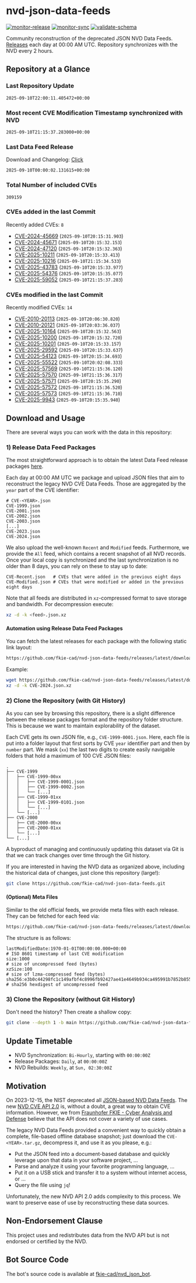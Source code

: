 # nvd-json-data-feeds

[![monitor-release](https://github.com/fkie-cad/nvd-json-data-feeds/actions/workflows/monitor_release.yml/badge.svg)](https://github.com/fkie-cad/nvd-json-data-feeds/actions/workflows/monitor_release.yml)
[![monitor-sync](https://github.com/fkie-cad/nvd-json-data-feeds/actions/workflows/monitor_sync.yml/badge.svg)](https://github.com/fkie-cad/nvd-json-data-feeds/actions/workflows/monitor_sync.yml)
[![validate-schema](https://github.com/fkie-cad/nvd-json-data-feeds/actions/workflows/validate_schema.yml/badge.svg)](https://github.com/fkie-cad/nvd-json-data-feeds/actions/workflows/validate_schema.yml)

Community reconstruction of the deprecated JSON NVD Data Feeds.
[Releases](https://github.com/fkie-cad/nvd-json-data-feeds/releases/latest) each day at 00:00 AM UTC.
Repository synchronizes with the NVD every 2 hours.

## Repository at a Glance

### Last Repository Update

```plain
2025-09-10T22:00:11.405472+00:00
```

### Most recent CVE Modification Timestamp synchronized with NVD

```plain
2025-09-10T21:15:37.283000+00:00
```

### Last Data Feed Release

Download and Changelog: [Click](https://github.com/fkie-cad/nvd-json-data-feeds/releases/latest)

```plain
2025-09-10T00:00:02.131615+00:00
```

### Total Number of included CVEs

```plain
309159
```

### CVEs added in the last Commit

Recently added CVEs: `8`

- [CVE-2024-45669](CVE-2024/CVE-2024-456xx/CVE-2024-45669.json) (`2025-09-10T20:15:31.903`)
- [CVE-2024-45671](CVE-2024/CVE-2024-456xx/CVE-2024-45671.json) (`2025-09-10T20:15:32.153`)
- [CVE-2024-47120](CVE-2024/CVE-2024-471xx/CVE-2024-47120.json) (`2025-09-10T20:15:32.363`)
- [CVE-2025-10211](CVE-2025/CVE-2025-102xx/CVE-2025-10211.json) (`2025-09-10T20:15:33.413`)
- [CVE-2025-10216](CVE-2025/CVE-2025-102xx/CVE-2025-10216.json) (`2025-09-10T21:15:34.533`)
- [CVE-2025-43783](CVE-2025/CVE-2025-437xx/CVE-2025-43783.json) (`2025-09-10T20:15:33.977`)
- [CVE-2025-54376](CVE-2025/CVE-2025-543xx/CVE-2025-54376.json) (`2025-09-10T20:15:35.077`)
- [CVE-2025-59052](CVE-2025/CVE-2025-590xx/CVE-2025-59052.json) (`2025-09-10T21:15:37.283`)


### CVEs modified in the last Commit

Recently modified CVEs: `14`

- [CVE-2010-20113](CVE-2010/CVE-2010-201xx/CVE-2010-20113.json) (`2025-09-10T20:06:30.820`)
- [CVE-2010-20121](CVE-2010/CVE-2010-201xx/CVE-2010-20121.json) (`2025-09-10T20:03:36.037`)
- [CVE-2025-10164](CVE-2025/CVE-2025-101xx/CVE-2025-10164.json) (`2025-09-10T20:15:32.563`)
- [CVE-2025-10200](CVE-2025/CVE-2025-102xx/CVE-2025-10200.json) (`2025-09-10T20:15:32.720`)
- [CVE-2025-10201](CVE-2025/CVE-2025-102xx/CVE-2025-10201.json) (`2025-09-10T20:15:33.157`)
- [CVE-2025-29592](CVE-2025/CVE-2025-295xx/CVE-2025-29592.json) (`2025-09-10T20:15:33.637`)
- [CVE-2025-54123](CVE-2025/CVE-2025-541xx/CVE-2025-54123.json) (`2025-09-10T20:15:34.693`)
- [CVE-2025-55522](CVE-2025/CVE-2025-555xx/CVE-2025-55522.json) (`2025-09-10T20:02:08.333`)
- [CVE-2025-57569](CVE-2025/CVE-2025-575xx/CVE-2025-57569.json) (`2025-09-10T21:15:36.120`)
- [CVE-2025-57570](CVE-2025/CVE-2025-575xx/CVE-2025-57570.json) (`2025-09-10T21:15:36.317`)
- [CVE-2025-57571](CVE-2025/CVE-2025-575xx/CVE-2025-57571.json) (`2025-09-10T20:15:35.290`)
- [CVE-2025-57572](CVE-2025/CVE-2025-575xx/CVE-2025-57572.json) (`2025-09-10T21:15:36.520`)
- [CVE-2025-57573](CVE-2025/CVE-2025-575xx/CVE-2025-57573.json) (`2025-09-10T21:15:36.710`)
- [CVE-2025-9943](CVE-2025/CVE-2025-99xx/CVE-2025-9943.json) (`2025-09-10T20:15:35.940`)


## Download and Usage

There are several ways you can work with the data in this repository:

### 1) Release Data Feed Packages

The most straightforward approach is to obtain the latest Data Feed release packages [here](https://github.com/fkie-cad/nvd-json-data-feeds/releases/latest).

Each day at 00:00 AM UTC we package and upload JSON files that aim to reconstruct the legacy NVD CVE Data Feeds.
Those are aggregated by the `year` part of the CVE identifier:

```
# CVE-<YEAR>.json
CVE-1999.json
CVE-2001.json
CVE-2002.json
CVE-2003.json
[...]
CVE-2023.json
CVE-2024.json
```

We also upload the well-known `Recent` and `Modified` feeds.
Furthermore, we provide the `All` feed, which contains a recent snapshot of all NVD records.
Once your local copy is synchronized and the last synchronization is no older than 8 days, you can rely on these to stay up to date:

```plain
CVE-Recent.json   # CVEs that were added in the previous eight days
CVE-Modified.json # CVEs that were modified or added in the previous eight days
```

Note that all feeds are distributed in `xz`-compressed format to save storage and bandwidth.
For decompression execute:

```sh
xz -d -k <feed>.json.xz
```

#### Automation using Release Data Feed Packages

You can fetch the latest releases for each package with the following static link layout:

```sh
https://github.com/fkie-cad/nvd-json-data-feeds/releases/latest/download/CVE-<YEAR>.json.xz
```

Example:

```sh
wget https://github.com/fkie-cad/nvd-json-data-feeds/releases/latest/download/CVE-2024.json.xz
xz -d -k CVE-2024.json.xz
```

### 2) Clone the Repository (with Git History)

As you can see by browsing this repository, there is a slight difference between the release packages format and the repository folder structure.
This is because we want to maintain explorability of the dataset.

Each CVE gets its own JSON file, e.g., `CVE-1999-0001.json`.
Here, each file is put into a folder layout that first sorts by CVE `year` identifier part and then by `number` part.
We mask (`xx`) the last two digits to create easily navigable folders that hold a maximum of 100 CVE JSON files:

```plain
.
├── CVE-1999
│   ├── CVE-1999-00xx
│   │   ├── CVE-1999-0001.json
│   │   ├── CVE-1999-0002.json
│   │   └── [...]
│   ├── CVE-1999-01xx
│   │   ├── CVE-1999-0101.json
│   │   └── [...]
│   └── [...]
├── CVE-2000
│   ├── CVE-2000-00xx
│   ├── CVE-2000-01xx
│   └── [...]
└── [...]
```

A byproduct of managing and continuously updating this dataset via Git is that we can track changes over time through the Git history.

If you are interested in having the NVD data as organized above, including the historical data of changes, just clone this repository (large!):

```sh
git clone https://github.com/fkie-cad/nvd-json-data-feeds.git
```

#### (Optional) Meta Files

Similar to the old official feeds, we provide meta files with each release. They can be fetched for each feed via:

```sh
https://github.com/fkie-cad/nvd-json-data-feeds/releases/latest/download/CVE-<YEAR>.meta
```

The structure is as follows:

```plain
lastModifiedDate:1970-01-01T00:00:00.000+00:00                          # ISO 8601 timestamp of last CVE modification
size:1000                                                               # size of uncompressed feed (bytes)
xzSize:100                                                              # size of lzma-compressed feed (bytes)
sha256:e3b0c44298fc1c149afbf4c8996fb92427ae41e4649b934ca495991b7852b855 # sha256 hexdigest of uncompressed feed
```

### 3) Clone the Repository (without Git History)

Don't need the history? Then create a shallow copy:

```sh
git clone --depth 1 -b main https://github.com/fkie-cad/nvd-json-data-feeds.git
```


## Update Timetable

* NVD Synchronization: `Bi-Hourly`, starting with `00:00:00Z`
* Release Packages: `Daily`, at `00:00:00Z`
* NVD Rebuilds: `Weekly`, at `Sun, 02:30:00Z`


## Motivation

On 2023-12-15, the NIST deprecated all [JSON-based NVD Data Feeds](https://nvd.nist.gov/vuln/data-feeds#divRetirementBanner-1).
The new [NVD CVE API 2.0](https://nvd.nist.gov/developers/vulnerabilities) is, without a doubt, a great way to obtain CVE information.
However, we from [Fraunhofer FKIE - Cyber Analysis and Defense](https://www.fkie.fraunhofer.de/en/departments/cad.html) believe that the API does not cover a variety of use cases.

The legacy NVD Data Feeds provided a convenient way to quickly obtain a complete, file-based offline database snapshot; just download the `CVE-<YEAR>.tar.gz`, decompress it, and use it as you please, e.g.:

- Put the JSON feed into a document-based database and quickly leverage upon that data in your software project, ...
- Parse and analyze it using your favorite programming language, ...
- Put it on a USB stick and transfer it to a system without internet access, or ...
- Query the file using `jq`!

Unfortunately, the new NVD API 2.0 adds complexity to this process.
We want to preserve ease of use by reconstructing these data sources.

## Non-Endorsement Clause

This project uses and redistributes data from the NVD API but is not endorsed or certified by the NVD.

## Bot Source Code

The bot's source code is available at [fkie-cad/nvd\_json\_bot](https://github.com/fkie-cad/nvd_json_bot).